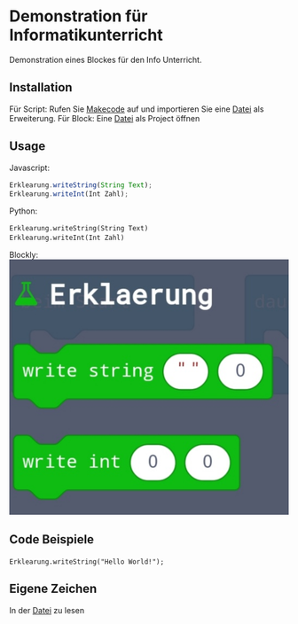 # Demonstration für Informatikunterricht
Demonstration eines Blockes für den Info Unterricht. 
## Installation
Für Script:
Rufen Sie [Makecode](makecode.calliope.cc) auf
und importieren Sie eine [Datei](
demonstrationInformatik/src/Importierbar/
) als Erweiterung. 
Für Block:
Eine [Datei](
demonstrationInformatik/src/Importierbar/
) als Project öffnen
## Usage
Javascript:
```Javascript
Erklearung.writeString(String Text);
Erklearung.writeInt(Int Zahl);
```
Python:
```python
Erklearung.writeString(String Text)
Erklearung.writeInt(Int Zahl)
```
Blockly:
![](docs/Screenshot_20210221_203014.jpg)
## Code Beispiele
`Erklearung.writeString("Hello World!");`
## Eigene Zeichen
In der [Datei](src/Creator/Usage.md) zu lesen
